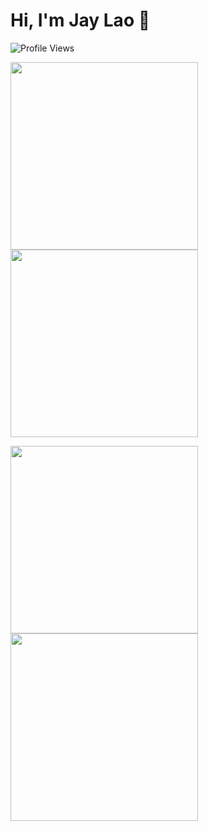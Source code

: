 # Hi, I'm Jay Lao 👋  
![Profile Views](https://komarev.com/ghpvc/?username=JayLao&color=red)

<img src="https://media.giphy.com/media/13HgwGsXF0aiGY/giphy.gif" width="300">    <img src="https://media.giphy.com/media/qgQUggAC3Pfv687qPC/giphy.gif" width="300">

<img src="https://media.giphy.com/media/qgQUggAC3Pfv687qPC/giphy.gif" width="300"> <img src="https://media.giphy.com/media/13HgwGsXF0aiGY/giphy.gif" width="300">      



